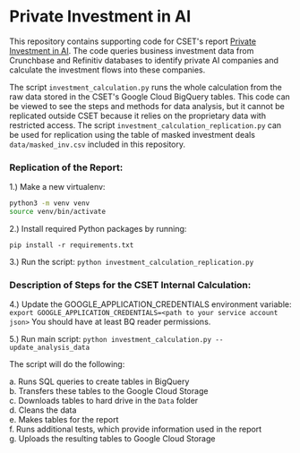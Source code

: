 # Private Investment in AI
This repository contains supporting code for CSET's report [Private Investment in AI](https://cset.georgetown.edu/research/tracking-ai-investment/). The code queries business investment data from Crunchbase and Refinitiv databases to identify private AI companies and calculate the investment flows into these companies.  

The script `investment_calculation.py` runs the whole calculation from the raw data stored in the CSET's Google Cloud BigQuery tables. This code can be viewed to see the steps and methods for data analysis, but it cannot be replicated outside CSET because it relies on the proprietary data with restricted access. The script `investment_calculation_replication.py` can be used for replication using the table of masked investment deals `data/masked_inv.csv` included in this repository.


### Replication of the Report:

1.) Make a new virtualenv:

```bash
python3 -m venv venv
source venv/bin/activate
```

2.) Install required Python packages by running:

`pip install -r requirements.txt`

3.) Run the script: `python investment_calculation_replication.py`

### Description of Steps for the CSET Internal Calculation:

4.) Update the GOOGLE_APPLICATION_CREDENTIALS environment variable: `export GOOGLE_APPLICATION_CREDENTIALS=<path to your service account json>` You should have at least BQ reader permissions.
 
5.) Run main script: `python investment_calculation.py --update_analysis_data`

The script will do the following:

a. Runs SQL queries to create tables in BigQuery <br>
b. Transfers these tables to the Google Cloud Storage<br>
c. Downloads tables to hard drive in the `Data` folder<br>
d. Cleans the data<br>
e. Makes tables for the report <br>
f. Runs additional tests, which provide information used in the report<br>
g. Uploads the resulting tables to Google Cloud Storage<br>


